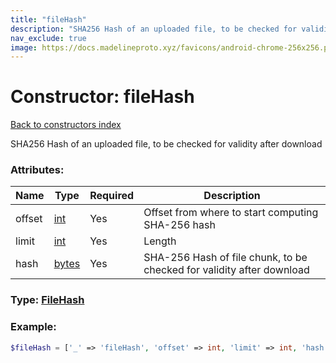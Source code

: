 ```yaml
---
title: "fileHash"
description: "SHA256 Hash of an uploaded file, to be checked for validity after download"
nav_exclude: true
image: https://docs.madelineproto.xyz/favicons/android-chrome-256x256.png
---
```

# Constructor: fileHash  
[Back to constructors index](index.md)



SHA256 Hash of an uploaded file, to be checked for validity after download

### Attributes:

| Name     |    Type       | Required | Description |
|----------|---------------|----------|-------------|
|offset|[int](../types/int.md) | Yes|Offset from where to start computing SHA-256 hash|
|limit|[int](../types/int.md) | Yes|Length|
|hash|[bytes](../types/bytes.md) | Yes|SHA-256 Hash of file chunk, to be checked for validity after download|



### Type: [FileHash](../types/FileHash.md)


### Example:

```php
$fileHash = ['_' => 'fileHash', 'offset' => int, 'limit' => int, 'hash' => 'bytes'];
```  
